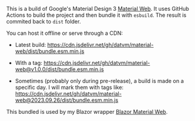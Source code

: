 This is a build of Google's Material Design 3 [Material Web](https://github.com/material-components/material-web). It uses GitHub Actions to build the project and then bundle it with `esbuild`. The result is commited back to `dist` folder.

You can host it offline or serve through a CDN:

- Latest build: https://cdn.jsdelivr.net/gh/datvm/material-web/dist/bundle.esm.min.js

- With a tag: https://cdn.jsdelivr.net/gh/datvm/material-web@v1.0.0/dist/bundle.esm.min.js

- Sometimes (probably only during pre-release), a build is made on a specific day. I will mark them with tags like: https://cdn.jsdelivr.net/gh/datvm/material-web@2023.09.26/dist/bundle.esm.min.js

This bundled is used by my Blazor wrapper [Blazor Material Web](https://github.com/datvm/BlazorMaterialWeb/).